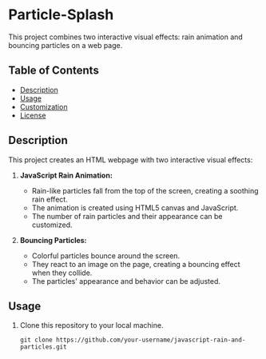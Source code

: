 # Particle-Splash


 This project combines two interactive visual effects: rain animation and bouncing particles on a web page.

## Table of Contents
- [Description](#description)
- [Usage](#usage)
- [Customization](#customization)
- [License](#license)

## Description
This project creates an HTML webpage with two interactive visual effects:

1. **JavaScript Rain Animation:**
   - Rain-like particles fall from the top of the screen, creating a soothing rain effect.
   - The animation is created using HTML5 canvas and JavaScript.
   - The number of rain particles and their appearance can be customized.

2. **Bouncing Particles:**
   - Colorful particles bounce around the screen.
   - They react to an image on the page, creating a bouncing effect when they collide.
   - The particles' appearance and behavior can be adjusted.

## Usage
1. Clone this repository to your local machine.
   ```shell
   git clone https://github.com/your-username/javascript-rain-and-particles.git
